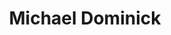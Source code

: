---
avatar: /images/people/michael.jpg
avatar_small: /images/people/michael_small.jpg
bio: ''
homepage: https://themadbotter.com
instagram: null
linkedin: null
title: Michael Dominick
twitter: https://x.com/dominucco
type: host
username: michael
youtube: null
---